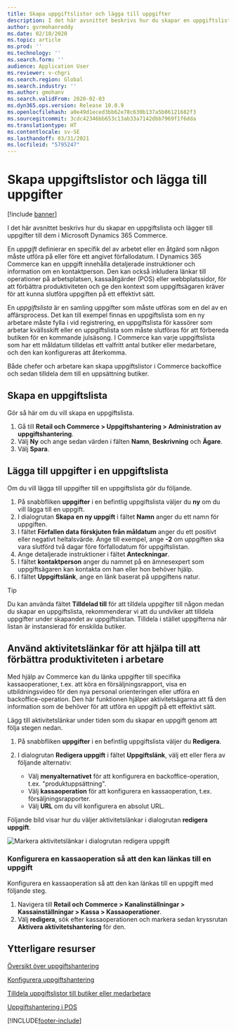 ```yaml
---
title: Skapa uppgiftslistor och lägga till uppgifter
description: I det här avsnittet beskrivs hur du skapar en uppgiftslista och lägger till uppgifter till dem i Microsoft Dynamics 365 Commerce.
author: gvrmohanreddy
ms.date: 02/10/2020
ms.topic: article
ms.prod: ''
ms.technology: ''
ms.search.form: ''
audience: Application User
ms.reviewer: v-chgri
ms.search.region: Global
ms.search.industry: ''
ms.author: gmohanv
ms.search.validFrom: 2020-02-03
ms.dyn365.ops.version: Release 10.0.9
ms.openlocfilehash: a0e49d1eced3bb62e78c630b137a5b86121682f3
ms.sourcegitcommit: 3cdc42346bb653c13ab33a7142dbb7969f1f6dda
ms.translationtype: HT
ms.contentlocale: sv-SE
ms.lasthandoff: 03/31/2021
ms.locfileid: "5795247"
---
```

# <a name="create-task-lists-and-add-tasks"></a>Skapa uppgiftslistor och lägga till uppgifter

[!include [banner](includes/banner.md)]

I det här avsnittet beskrivs hur du skapar en uppgiftslista och lägger till uppgifter till dem i Microsoft Dynamics 365 Commerce.

En *uppgift* definierar en specifik del av arbetet eller en åtgärd som någon måste utföra på eller före ett angivet förfallodatum. I Dynamics 365 Commerce kan en uppgift innehålla detaljerade instruktioner och information om en kontaktperson. Den kan också inkludera länkar till operationer på arbetsplatsen, kassaåtgärder (POS) eller webbplatssidor, för att förbättra produktiviteten och ge den kontext som uppgiftsägaren kräver för att kunna slutföra uppgiften på ett effektivt sätt.

En *uppgiftslista* är en samling uppgifter som måste utföras som en del av en affärsprocess. Det kan till exempel finnas en uppgiftslista som en ny arbetare måste fylla i vid registrering, en uppgiftslista för kassörer som arbetar kvällsskift eller en uppgiftslista som måste slutföras för att förbereda butiken för en kommande julsäsong. I Commerce kan varje uppgiftslista som har ett måldatum tilldelas ett valfritt antal butiker eller medarbetare, och den kan konfigureras att återkomma.

Både chefer och arbetare kan skapa uppgiftslistor i Commerce backoffice och sedan tilldela dem till en uppsättning butiker.

## <a name="create-a-task-list"></a>Skapa en uppgiftslista

Gör så här om du vill skapa en uppgiftslista.

1. Gå till **Retail och Commerce \> Uppgiftshantering \> Administration av uppgiftshantering**.
1. Välj **Ny** och ange sedan värden i fälten **Namn**, **Beskrivning** och **Ägare**.
1. Välj **Spara**.

## <a name="add-tasks-to-a-task-list"></a>Lägga till uppgifter i en uppgiftslista

Om du vill lägga till uppgifter till en uppgiftslista gör du följande.
 
1. På snabbfliken **uppgifter** i en befintlig uppgiftslista väljer du **ny** om du vill lägga till en uppgift.
1. I dialogrutan **Skapa en ny uppgift** i fältet **Namn** anger du ett namn för uppgiften.
1. I fältet **Förfallen data förskjuten från måldatum** anger du ett positivt eller negativt heltalsvärde. Ange till exempel, ange **-2** om uppgiften ska vara slutförd två dagar före förfallodatum för uppgiftslistan.
1. Ange detaljerade instruktioner i fältet **Anteckningar**.
1. I fältet **kontaktperson** anger du namnet på en ämnesexpert som uppgiftsägaren kan kontakta om han eller hon behöver hjälp.
1. I fältet **Uppgiftslänk**, ange en länk baserat på uppgiftens natur.

> [!TIP]
> Du kan använda fältet **Tilldelad till** för att tilldela uppgifter till någon medan du skapar en uppgiftslista, rekommenderar vi att du undviker att tilldela uppgifter under skapandet av uppgiftslistan. Tilldela i stället uppgifterna när listan är instansierad för enskilda butiker.

## <a name="use-task-links-to-help-improve-worker-productivity"></a>Använd aktivitetslänkar för att hjälpa till att förbättra produktiviteten i arbetare

Med hjälp av Commerce kan du länka uppgifter till specifika kassaoperationer, t.ex. att köra en försäljningsrapport, visa en utbildningsvideo för den nya personal orienteringen eller utföra en backoffice-operation. Den här funktionen hjälper aktivitetsägarna att få den information som de behöver för att utföra en uppgift på ett effektivt sätt.

Lägg till aktivitetslänkar under tiden som du skapar en uppgift genom att följa stegen nedan.

1. På snabbfliken **uppgifter** i en befintlig uppgiftslista väljer du **Redigera**.
1. I dialogrutan **Redigera uppgift** i fältet **Uppgiftslänk**, välj ett eller flera av följande alternativ:

    - Välj **menyalternativet** för att konfigurera en backoffice-operation, t.ex. "produktuppsättning".
    - Välj **kassaoperation** för att konfigurera en kassaoperation, t.ex. försäljningsrapporter.
    - Välj **URL** om du vill konfigurera en absolut URL.

Följande bild visar hur du väljer aktivitetslänkar i dialogrutan **redigera uppgift**.

![Markera aktivitetslänkar i dialogrutan redigera uppgift](media/HQ-POS-Tasks-Linking.png)

### <a name="configure-a-pos-operation-so-that-it-can-be-linked-to-a-task"></a>Konfigurera en kassaoperation så att den kan länkas till en uppgift

Konfigurera en kassaoperation så att den kan länkas till en uppgift med följande steg.

1. Navigera till **Retail och Commerce \> Kanalinställningar \> Kassainställningar \> Kassa \> Kassaoperationer**.
1. Välj **redigera**, sök efter kassaoperationen och markera sedan kryssrutan **Aktivera aktivitetshantering** för den.

## <a name="additional-resources"></a>Ytterligare resurser

[Översikt över uppgiftshantering](task-mgmt-overview.md)

[Konfigurera uppgiftshantering](task-mgmt-configure.md)

[Tilldela uppgiftslistor till butiker eller medarbetare](task-mgmt-assign-lists.md)

[Uppgiftshantering i POS](task-mgmt-POS.md)


[!INCLUDE[footer-include](../includes/footer-banner.md)]
